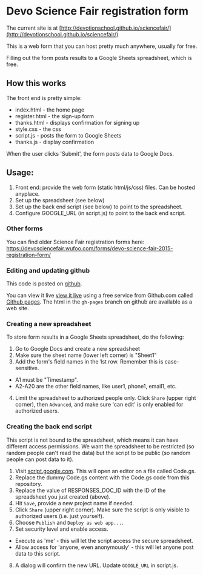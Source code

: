 # Devo Science Fair registration form

The current site is at [http://devotionschool.github.io/sciencefair/](http://devotionschool.github.io/sciencefair/)

This is a web form that you can host pretty much anywhere, usually for free.

Filling out the form posts results to a Google Sheets spreadsheet, which is free.

## How this works

The front end is pretty simple:
 * index.html - the home page
 * register.html - the sign-up form
 * thanks.html - displays confirmation for signing up
 * style.css - the css
 * script.js - posts the form to Google Sheets
 * thanks.js - display confirmation

When the user clicks 'Submit', the form posts data to Google Docs.

## Usage:
 1. Front end: provide the web form (static html/js/css) files. Can be hosted anyplace.
 2. Set up the spreadsheet (see below)
 3. Set up the back end script (see below) to point to the spreadsheet.
 4. Configure GOOGLE_URL (in script.js) to point to the back end script.

### Other forms
You can find older Science Fair registration forms here:
    https://devosciencefair.wufoo.com/forms/devo-science-fair-2015-registration-form/

### Editing and updating github

This code is posted on [github](https://github.com/straz/devo-scifair/).

You can view it live [view it live](http://devotionschool.github.io/sciencefair/)
using a free service from Github.com called [Github pages](http://pages.github.com). The html in the `gh-pages` branch on github are available as a web site.

### Creating a new spreadsheet

To store form results in a Google Sheets spreadsheet, do the following:

1. Go to Google Docs and create a new spreadsheet
2. Make sure the sheet name (lower left corner) is "Sheet1"
3. Add the form's field names in the 1st row. Remember this is case-sensitive.
  * A1 must be "Timestamp". 
  * A2-A20 are the other field names, like user1, phone1, email1, etc.
4. Limit the spreadsheet to authorized people only. Click `Share` (upper right corner), then `Advanced`, and make sure 'can edit' is only enabled for authorized users.

### Creating the back end script

This script is not bound to the spreadsheet, which means it can have
different access permissions. We want the spreadsheet to be restricted
(so random people can't read the data) but the script to be public (so
random people can post data to it).

1. Visit [script.google.com](http://script.google.com). This will open an editor on a file called Code.gs.
2. Replace the dummy Code.gs content with the Code.gs code from this repository.
3. Replace the value of RESPONSES_DOC_ID with the ID of the spreadsheet you just created (above).
4. Hit `Save`, provide a new project name if needed.
5. Click `Share` (upper right corner). Make sure the script is only visible to authorized users (i.e. just yourself).
6. Choose `Publish` and `Deploy as web app...`. 
7. Set security level and enable access. 
  * Execute as 'me' - this will let the script access the secure spreadsheet.
  * Allow access for 'anyone, even anonymously' - this will let anyone post data to this script.
8. A dialog will confirm the new URL. Update `GOOGLE_URL` in script.js.

